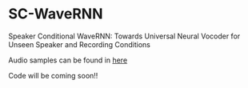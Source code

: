 # SC-WaveRNN

Speaker Conditional WaveRNN: Towards Universal Neural Vocoder for Unseen Speaker and Recording Conditions


Audio samples can be found in [here](https://www.csd.uoc.gr/~dipjyotipaul/Universal-vocoder-IS20)

Code will be coming soon!!
